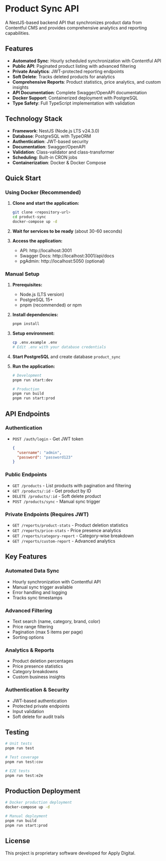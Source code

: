 # Product Sync API

A NestJS-based backend API that synchronizes product data from Contentful CMS and provides comprehensive analytics and reporting capabilities.

## Features

- **Automated Sync**: Hourly scheduled synchronization with Contentful API
- **Public API**: Paginated product listing with advanced filtering
- **Private Analytics**: JWT-protected reporting endpoints
- **Soft Delete**: Tracks deleted products for analytics
- **Comprehensive Reports**: Product statistics, price analytics, and custom insights
- **API Documentation**: Complete Swagger/OpenAPI documentation
- **Docker Support**: Containerized deployment with PostgreSQL
- **Type Safety**: Full TypeScript implementation with validation

## Technology Stack

- **Framework**: NestJS (Node.js LTS v24.3.0)
- **Database**: PostgreSQL with TypeORM
- **Authentication**: JWT-based security
- **Documentation**: Swagger/OpenAPI
- **Validation**: Class-validator and class-transformer
- **Scheduling**: Built-in CRON jobs
- **Containerization**: Docker & Docker Compose

## Quick Start

### Using Docker (Recommended)

1. **Clone and start the application:**
   ```bash
   git clone <repository-url>
   cd product-sync
   docker-compose up -d
   ```

2. **Wait for services to be ready** (about 30-60 seconds)

3. **Access the application:**
   - API: http://localhost:3001
   - Swagger Docs: http://localhost:3001/api/docs
   - pgAdmin: http://localhost:5050 (optional)

### Manual Setup

1. **Prerequisites:**
   - Node.js (LTS version)
   - PostgreSQL 15+
   - pnpm (recommended) or npm

2. **Install dependencies:**
   ```bash
   pnpm install
   ```

3. **Setup environment:**
   ```bash
   cp .env.example .env
   # Edit .env with your database credentials
   ```

4. **Start PostgreSQL** and create database `product_sync`

5. **Run the application:**
   ```bash
   # Development
   pnpm run start:dev
   
   # Production
   pnpm run build
   pnpm run start:prod
   ```

## API Endpoints

### Authentication

- `POST /auth/login` - Get JWT token
  ```json
  {
    "username": "admin",
    "password": "password123"
  }
  ```

### Public Endpoints

- `GET /products` - List products with pagination and filtering
- `GET /products/:id` - Get product by ID
- `DELETE /products/:id` - Soft delete product
- `POST /products/sync` - Manual sync trigger

### Private Endpoints (Requires JWT)

- `GET /reports/product-stats` - Product deletion statistics
- `GET /reports/price-stats` - Price presence analytics
- `GET /reports/category-report` - Category-wise breakdown
- `GET /reports/custom-report` - Advanced analytics

## Key Features

### Automated Data Sync
- Hourly synchronization with Contentful API
- Manual sync trigger available
- Error handling and logging
- Tracks sync timestamps

### Advanced Filtering
- Text search (name, category, brand, color)
- Price range filtering
- Pagination (max 5 items per page)
- Sorting options

### Analytics & Reports
- Product deletion percentages
- Price presence statistics
- Category breakdowns
- Custom business insights

### Authentication & Security
- JWT-based authentication
- Protected private endpoints
- Input validation
- Soft delete for audit trails

## Testing

```bash
# Unit tests
pnpm run test

# Test coverage
pnpm run test:cov

# E2E tests
pnpm run test:e2e
```

## Production Deployment

```bash
# Docker production deployment
docker-compose up -d

# Manual deployment
pnpm run build
pnpm run start:prod
```

## License

This project is proprietary software developed for Apply Digital.